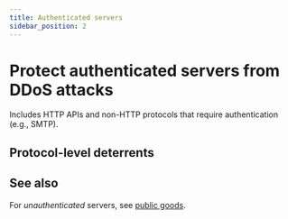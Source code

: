```yaml
---
title: Authenticated servers
sidebar_position: 2
---
```


# Protect authenticated servers from DDoS attacks

Includes HTTP APIs and non-HTTP protocols that require authentication (e.g., SMTP).

## Protocol-level deterrents

## See also

For _unauthenticated_ servers, see [public goods](./public-goods.md).
